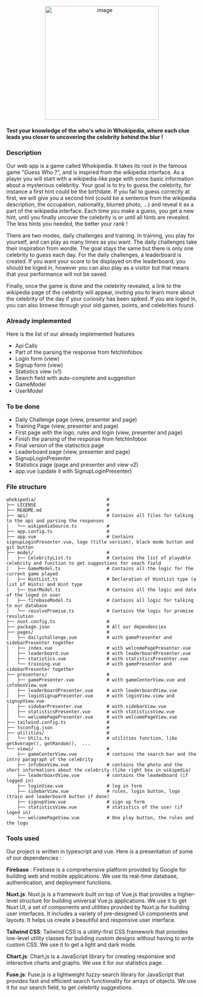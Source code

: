 <p align="center">
  <img src="https://github.com/roxannecvl/whokipedia/assets/125833841/7c6187cd-d6ec-4b97-8928-ae01c4b08cc6" alt="image" width="300">
</p>


#### Test your knowledge of the who's who in Whokipedia, where each clue leads you closer to uncovering the celebrity behind the blur !

### Description 
Our web app is a game called Whokipedia. It takes its root in the famous game "Guess Who ?", and is inspired from the wikipedia interface. As a player you will start with a wikipedia-like page with some basic information about a mysterious celebritiy. Your goal is to try to guess the celebrity, for instance a first hint could be the birthdate. If you fail to guess correctly at first, we will give you a second hint (could be a sentence from the wikipedia description, the occupation, nationality, blurred photo, …) and reveal it as a part of the wikipedia interface. Each time you make a guess, you get a new hint, until you finally uncover the celebrity is or until all hints are revealed. The less hints you needed, the better your rank ! <br>

There are two modes, daily challenges and training. In training, you play for yourself, and can play as many times as you want. The daily challenges take their inspiration from wordle. The goal stays the same but there is only one celebrity to guess each day. For the daily challenges, a leaderboard is created. If you want your score to be displayed on the leaderboard, you should be loged in, however you can also play as a visitor but that means that your performance will not be saved. <br>

Finally, once the game is done and the celebrity revealed, a link to the wikipedia page of the celebrity will appear, inviting you to learn more about the celebrity of the day if your curiosity has been spiked. If you are loged in, you can also browse through your old games, points, and celebrities found.

### Already implemented 
Here is the list of our already implemented features 
- Api Calls
- Part of the parsing the response from fetchInfobox
- Login form (view)
- Signup form (view)
- Statistics view (v1)
- Search field with auto-complete and suggestion
- GameModel
- UserModel 

### To be done 
- Daily Challenge page (view, presenter and page) 
- Training Page (view, presenter and page) 
- First page with the logo, rules and login (view, presenter and page) 
- Finish the parsing of the response from fetchInfobox
- Final version of the statisctics page
- Leaderboard page (view, presenter and page)
- SignupLoginPresenter
- Statistics page (page and presenter and view v2)
- app.vue (update it with SignupLoginPresenter) 

### File structure 
```
whokipedia/                          # 
├── LICENSE                          #
├── README.md                        #
├── api/                             # Contains all files for talking to the api and parsing the responses
│   └── wikipediaSource.ts           #
├── app.config.ts                    #
├── app.vue                          # Contains signupLoginPresenter.vue, logo (title version), black mode button and git button
├── model/                           #
│   ├── CelebrityList.ts             # Contains the list of playable celebrity and function to get suggestions for seach field
│   ├── GameModel.ts                 # Contains all the logic for the current game played 
│   ├── HintList.ts                  # Declaration of HintList type (a list of Hints) and Hint type
│   ├── UserModel.ts                 # Contains all the logic and data of the loged in user
│   ├── firebaseModel.ts             # Contains all logic for talking to our database
│   └── resolvePromise.ts            # Contains the logic for promise resolution
├── nuxt.config.ts                   #
├── package.json                     # All our dependencies 
├── pages/                           #
│   ├── dailychallenge.vue           # with gamePresenter and sidebarPresenter together
│   ├── index.vue                    # with welcomePagePresenter.vue
│   ├── leaderboard.vue              # with leaderboardPresenter.vue
│   ├── statistics.vue               # with statisticsPresenter.vue
│   └── training.vue                 # with gamePresenter and sidebarPresenter together
├── presenters/                      #
│   ├── gamePresenter.vue            # with gameCenterView.vue and infoboxView.vue
│   ├── leaderboardPresenter.vue     # with leaderboardView.vue
│   ├── loginSignupPresenter.vue     # with loginView.view and signupView.vue
│   ├── sidebarPresenter.vue         # with sidebarView.vue
│   ├── statisticsPresenter.vue      # with statisticsView.vue
│   └── welcomePagePresenter.vue     # with welcomePageView.vue
├── tailwind.config.ts               #
├── tsconfig.json                    #
├── utilities/                       #
│   └── Utils.ts                     # utilities function, like getAverage(), getRandom(),  ...
└── views/                           #
    ├── gameCenterView.vue           # contains the search bar and the intro paragraph of the celebrity 
    ├── infoboxView.vue              # contains the photo and the short informations about the celebrity (like right box in wikipedia)
    ├── leaderboardView.vue          # contains the leadedboard (if  logged in) 
    ├── loginView.vue                # log in form 
    ├── sidebarView.vue              # rules, login button, logo (train and leaderboard button if done) 
    ├── signupView.vue               # sign up form 
    ├── statisticsView.vue           # statistics of the user (if loged in) 
    └── welcomePageView.vue          # One play button, the rules and the logo
```

### Tools used 
Our project is written in typescript and vue. Here is a presentation of some of our dependencies : <br>

**Firebase** : Firebase is a comprehensive platform provided by Google for building web and mobile applications. We use its real-time database, authentication, and deployment functions.

**Nuxt.js**: Nuxt.js is a framework built on top of Vue.js that provides a higher-level structure for building universal Vue.js applications. We use it to get Nuxt UI, a set of components and utilities provided by Nuxt.js for building user interfaces. It includes a variety of pre-designed UI components and layouts. It helps us create a beautiful and responsive user interface.

**Tailwind CSS**: Tailwind CSS is a utility-first CSS framework that provides low-level utility classes for building custom designs without having to write custom CSS. We use it to get a light and dark mode.

**Chart.js**: Chart.js is a JavaScript library for creating responsive and interactive charts and graphs. We use it for our statistics page.

**Fuse.js**: Fuse.js is a lightweight fuzzy-search library for JavaScript that provides fast and efficient search functionality for arrays of objects. We use it for our search field, to get celebrity suggestions. 

